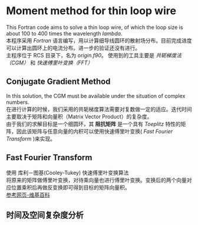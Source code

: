 # Moment method for thin loop wire

This Fortran code aims to solve a thin loop wire, of which the loop size is about 100 to 400 times the wavelength *lambda*.  
本程序采用 *Fortran* 语言编写，用以计算细导线圆环的散射场分布。目前完成进度可以计算出圆环上的电流分布。进一步的验证还没有进行。  
主程序位于 RCS 目录下，名为 *origin.f90*。 
使用到的工具主要是 *共轭梯度法（CGM）* 和 *快速傅里叶变换（FFT）*

## Conjugate Gradient Method
In this solution, the CGM must be available under the situation of complex numbers.  
在进行计算的时候，我们采用的共轭梯度算法需要对复数做一定的适应。迭代时间主要取决于矩阵和向量积（Matrix Vector Product）的复杂度。  
由于我们的求解目标是一个细圆环，其 **阻抗矩阵** 是一个具有 *Toeplitz* 特性的矩阵，因此该矩阵与任意向量的内积可以使用快速傅里叶变换( *Fast Fourier Transform* )来实现。

## Fast Fourier Transform
使用 库利－图基(Cooley-Tukey) 快速傅里叶变换算法  
将原来的矩阵做傅里叶变换，对待乘向量也进行傅里叶变换。变换后的两个向量对应位置乘积后再做反变换即可得到目标的矩阵向量积。  
[参考网页-维基百科](https://en.wikipedia.org/wiki/Cooley-Tukey_FFT_algorithm)  

## 时间及空间复杂度分析  
